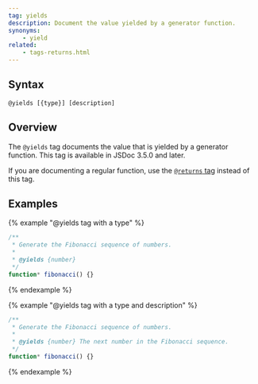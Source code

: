 ```yaml
---
tag: yields
description: Document the value yielded by a generator function.
synonyms:
	- yield
related:
	- tags-returns.html
---
```


## Syntax

`@yields [{type}] [description]`


## Overview

The `@yields` tag documents the value that is yielded by a generator function. This tag is available
in JSDoc 3.5.0 and later.

If you are documenting a regular function, use the [`@returns` tag][returns-tag] instead of this
tag.

[returns-tag]: tags-returns.html


## Examples

{% example "@yields tag with a type" %}

```js
/**
 * Generate the Fibonacci sequence of numbers.
 *
 * @yields {number}
 */
function* fibonacci() {}
```
{% endexample %}

{% example "@yields tag with a type and description" %}

```js
/**
 * Generate the Fibonacci sequence of numbers.
 *
 * @yields {number} The next number in the Fibonacci sequence.
 */
function* fibonacci() {}
```
{% endexample %}
